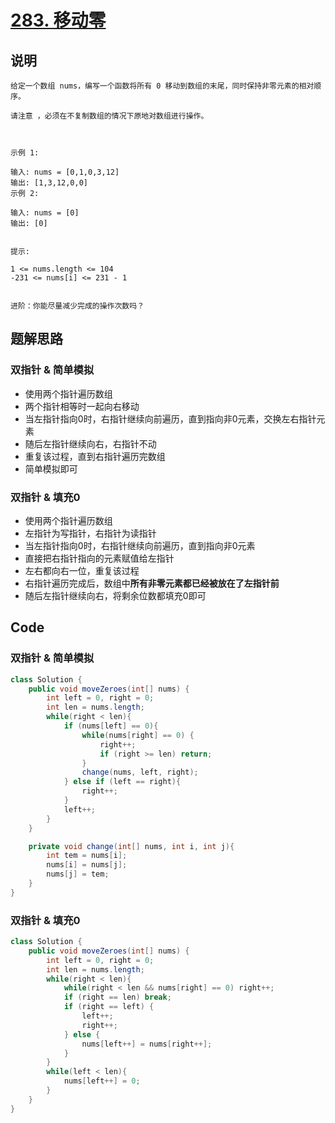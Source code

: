 # [283. 移动零](https://leetcode.cn/problems/move-zeroes/description)

## 说明

```
给定一个数组 nums，编写一个函数将所有 0 移动到数组的末尾，同时保持非零元素的相对顺序。

请注意 ，必须在不复制数组的情况下原地对数组进行操作。

 

示例 1:

输入: nums = [0,1,0,3,12]
输出: [1,3,12,0,0]
示例 2:

输入: nums = [0]
输出: [0]
 

提示:

1 <= nums.length <= 104
-231 <= nums[i] <= 231 - 1
 

进阶：你能尽量减少完成的操作次数吗？
```

## 题解思路

### 双指针 & 简单模拟

- 使用两个指针遍历数组
- 两个指针相等时一起向右移动
- 当左指针指向0时，右指针继续向前遍历，直到指向非0元素，交换左右指针元素
- 随后左指针继续向右，右指针不动
- 重复该过程，直到右指针遍历完数组
- 简单模拟即可

### 双指针 & 填充0

- 使用两个指针遍历数组
- 左指针为写指针，右指针为读指针
- 当左指针指向0时，右指针继续向前遍历，直到指向非0元素
- 直接把右指针指向的元素赋值给左指针
- 左右都向右一位，重复该过程
- 右指针遍历完成后，数组中**所有非零元素都已经被放在了左指针前**
- 随后左指针继续向右，将剩余位数都填充0即可

## Code

### 双指针 & 简单模拟

```java
class Solution {
    public void moveZeroes(int[] nums) {
        int left = 0, right = 0;
        int len = nums.length;
        while(right < len){
            if (nums[left] == 0){
                while(nums[right] == 0) {
                    right++;
                    if (right >= len) return;
                }
                change(nums, left, right);
            } else if (left == right){
                right++;
            }
            left++;
        }
    }

    private void change(int[] nums, int i, int j){
        int tem = nums[i];
        nums[i] = nums[j];
        nums[j] = tem;
    }
}
```

### 双指针 & 填充0

```java
class Solution {
    public void moveZeroes(int[] nums) {
        int left = 0, right = 0;
        int len = nums.length;
        while(right < len){
            while(right < len && nums[right] == 0) right++;
            if (right == len) break;
            if (right == left) {
                left++;
                right++;
            } else {
                nums[left++] = nums[right++];
            }
        }
        while(left < len){
            nums[left++] = 0;
        }
    }
}
```

